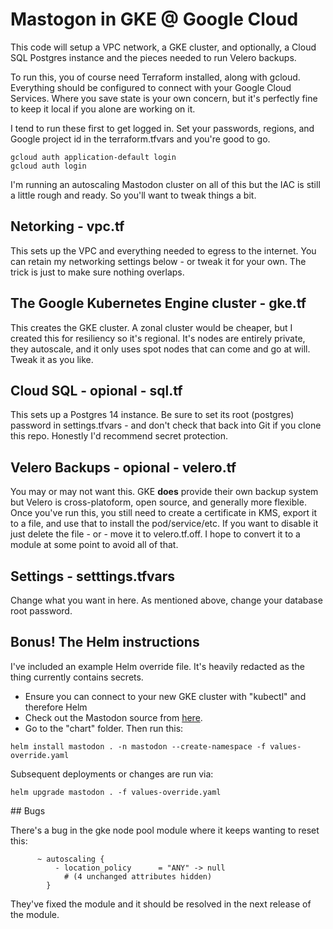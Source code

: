 
# Mastogon in GKE @ Google Cloud

This code will setup a VPC network, a GKE cluster, and optionally, a Cloud SQL Postgres instance and the pieces needed to run Velero backups.

To run this, you of course need Terraform installed, along with gcloud.  Everything should be configured to connect with your Google Cloud Services. Where you save state is your own concern, but it's perfectly fine to keep it local if you alone are working on it.

I tend to run these first to get logged in.  Set your passwords, regions, and Google project id in the terraform.tfvars and you're good to go.
```
gcloud auth application-default login
gcloud auth login
```

I'm running an autoscaling Mastodon cluster on all of this but the IAC is still a little rough and ready. So you'll want to tweak things a bit.

## Netorking - vpc.tf

This sets up the VPC and everything needed to egress to the internet. You can retain my networking settings below - or tweak it for your own.  The trick is just to make sure nothing overlaps.

## The Google Kubernetes Engine cluster - gke.tf

This creates the GKE cluster. A zonal cluster would be cheaper, but I created this for resiliency so it's regional.  It's nodes are entirely private, they autoscale, and it only uses spot nodes that can come and go at will.  Tweak it as you like.

## Cloud SQL - opional - sql.tf

This sets up a Postgres 14 instance.  Be sure to set its root (postgres) password in settings.tfvars - and don't check that back into Git if you clone this repo. Honestly I'd recommend secret protection.

## Velero Backups - opional - velero.tf

You may or may not want this.  GKE **does** provide their own backup system but Velero is cross-platoform, open source, and generally more flexible.  Once you've run this, you still need to create a certificate in KMS, export it to a file, and use that to install the pod/service/etc.   If you want to disable it just delete the file - or - move it to velero.tf.off.  I hope to convert it to a module at some point to avoid all of that.

## Settings - setttings.tfvars

Change what you want in here. As mentioned above, change your database root password.

## Bonus!  The Helm instructions

I've included an example Helm override file.  It's heavily redacted as the thing currently contains secrets.

* Ensure you can connect to your new GKE cluster with "kubectl" and therefore Helm
* Check out the Mastodon source from [here](https://github.com/mastodon/mastodon).
* Go to the "chart" folder.  Then run this:
```
helm install mastodon . -n mastodon --create-namespace -f values-override.yaml
```

Subsequent deployments or changes are run via:
```
helm upgrade mastodon . -f values-override.yaml
```

## Bugs

There's a bug in the gke node pool module where it keeps wanting to reset this:
```
      ~ autoscaling {
          - location_policy      = "ANY" -> null
            # (4 unchanged attributes hidden)
        }
```
They've fixed the module and it should be resolved in the next release of the module.
